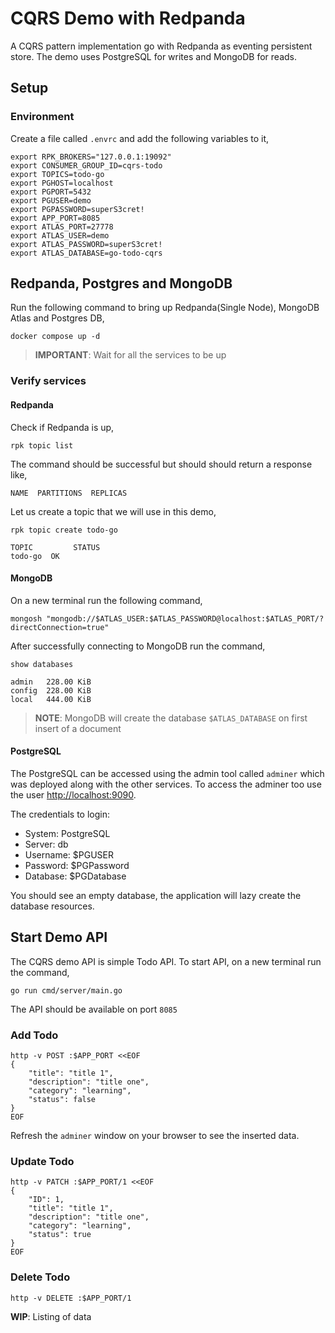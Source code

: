 # CQRS Demo with Redpanda

A CQRS pattern implementation go with Redpanda as eventing persistent store. The demo uses PostgreSQL for writes and MongoDB for reads.

## Setup

### Environment

Create a file called `.envrc` and add the following variables to it,

```shell
export RPK_BROKERS="127.0.0.1:19092"
export CONSUMER_GROUP_ID=cqrs-todo
export TOPICS=todo-go
export PGHOST=localhost
export PGPORT=5432
export PGUSER=demo
export PGPASSWORD=superS3cret!
export APP_PORT=8085
export ATLAS_PORT=27778
export ATLAS_USER=demo
export ATLAS_PASSWORD=superS3cret!
export ATLAS_DATABASE=go-todo-cqrs
```

## Redpanda, Postgres and MongoDB

Run the following command to bring up Redpanda(Single Node), MongoDB Atlas and Postgres DB,

```shell
docker compose up -d
```

> **IMPORTANT**: Wait for all the services to be up

### Verify services

#### Redpanda

Check if Redpanda is up,

```shell
rpk topic list
```

The command should be successful but should should return a response like,

```text
NAME  PARTITIONS  REPLICAS
```

Let us create a topic that we will use in this demo,

```shell
rpk topic create todo-go
```

```text
TOPIC         STATUS
todo-go  OK
```

#### MongoDB

On a new terminal run the following command,

```shell
mongosh "mongodb://$ATLAS_USER:$ATLAS_PASSWORD@localhost:$ATLAS_PORT/?directConnection=true"
```

After successfully connecting to MongoDB run the command,

```shell
show databases
```

```text
admin   228.00 KiB
config  228.00 KiB
local   444.00 KiB
```

> **NOTE**: MongoDB will create the database `$ATLAS_DATABASE` on first insert of a document

#### PostgreSQL

The PostgreSQL can be accessed using the admin tool called `adminer` which was deployed along with the other services. To access the adminer too use the user <http://localhost:9090>.

The credentials to login:

-   System: PostgreSQL
-   Server: db
-   Username: $PGUSER
-   Password: $PGPassword
-   Database: $PGDatabase

You should see an empty database, the application will lazy create the database resources.

## Start Demo API

The CQRS demo API is simple Todo API. To start API, on a new terminal run the command,

`go run cmd/server/main.go`

The API should be available on port `8085`

### Add Todo

```shell
http -v POST :$APP_PORT <<EOF
{
    "title": "title 1",
    "description": "title one",
    "category": "learning",
    "status": false
}
EOF
```

Refresh the `adminer` window on your browser to see the inserted data.

### Update Todo

```shell
http -v PATCH :$APP_PORT/1 <<EOF
{
    "ID": 1,
    "title": "title 1",
    "description": "title one",
    "category": "learning",
    "status": true
}
EOF
```

### Delete Todo

```shell
http -v DELETE :$APP_PORT/1
```

**WIP**: Listing of data
